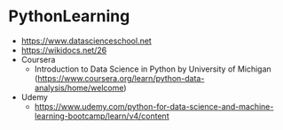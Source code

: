 # PythonLearning

  - https://www.datascienceschool.net
  - https://wikidocs.net/26
  - Coursera
    - Introduction to Data Science in Python by University of Michigan (https://www.coursera.org/learn/python-data-analysis/home/welcome)
  - Udemy
    - https://www.udemy.com/python-for-data-science-and-machine-learning-bootcamp/learn/v4/content
